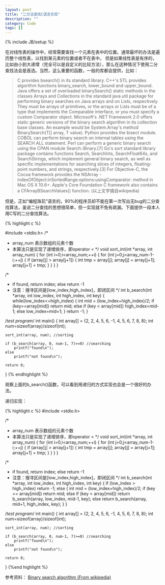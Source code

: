 ```yaml
---
layout: post
title: "二分法查找C语言实现"
description: ""
category: Code
tags: []
---
```

{% include JB/setup %}

在对线性表的操作中，经常需要查找一个元素在表中的位置。通常最坏的办法是遍历整个线性表，以找到某元素的位置或者不在表中。
但是如果线性表是有序的，比如由小到大递增（完全可以是自定义的比较方法），那么在这种情况下使用二分查找法会是首选。当然，这么重要的函数，一般的库都会提供，比如：

> C provides bsearch() in its standard library.
C++'s STL provides algorithm functions binary_search, lower_bound and upper_bound.
Java offers a set of overloaded binarySearch() static methods in the classes Arrays and Collections in the standard java.util package for performing binary searches on Java arrays and on Lists, respectively. They must be arrays of primitives, or the arrays or Lists must be of a type that implements the Comparable interface, or you must specify a custom Comparator object.
Microsoft's .NET Framework 2.0 offers static generic versions of the binary search algorithm in its collection base classes. An example would be System.Array's method BinarySearch<T>(T[] array, T value).
Python provides the bisect module.
COBOL can perform binary search on internal tables using the SEARCH ALL statement.
Perl can perform a generic binary search using the CPAN module Search::Binary.[7]
Go's sort standard library package contains functions Search, SearchInts, SearchFloat64s, and SearchStrings, which implement general binary search, as well as specific implementations for searching slices of integers, floating-point numbers, and strings, respectively.[3]
For Objective-C, the Cocoa framework provides the NSArray -indexOfObject:inSortedRange:options:usingComparator: method in Mac OS X 10.6+. Apple's Core Foundation C framework also contains a CFArrayBSearchValues() function.
(以上文字摘自wikipedia)

但是，正如“编程珠玑”语言的，90%的程序员却不能在第一次写出无bug的二分查找算法，虽说二分查找的思想很简单，但一实现就不免有疏漏。下面提供一段本人用C写的二分查找算法。

{% highlight c %}

#include <stdio.h>
/*
* array_num 表示数组的元素个数
* 本算法只是实现了递增排序，即operator <
*/
void sort_int(int *array, int array_num)
{
    for (int i=0;i<array_num;++i)
    {
        for (int j=0;j<array_num-1-i;++j)
        {
            if (array[j] > array[j+1])
            {
                int tmp = array[j];
                array[j] = array[j+1];
                array[j+1] = tmp;
            }
        }
    }
}

/*
* if found, return index; else return -1
* 注意：搜寻区间是[low_index,high_index]，即闭区间
*/
int b_search(int *array, int low_index, int high_index, int key)
{
    while(low_index<=high_index)
    {
        int mid = (low_index+high_index)/2;
        if (key==array[mid])
            return mid;
        else if (key < array[mid])
            high_index=mid-1;
        else
            low_index=mid+1;
    }
    return -1;
}

/*test program*/
int main()
{
    int array[] = {2, 2, 4, 5, 6, -1, 4, 5, 6, 7, 8, 8};
    int num=sizeof(array)/sizeof(int);

    sort_int(array, num); //sorting
   
    if (b_search(array, 0, num-1, 7)>=0) //searching
        printf("found\n");
    else
        printf("not found\n");

    return 0;
}
{% endhighlight %}

观察上面的b_search()函数，可以看到用递归的方式实现也会是一个很好的办法。

递归实现：

{% highlight c %}
#include <stdio.h>

/*
* array_num 表示数组的元素个数
* 本算法只是实现了递增排序，即operator <
*/
void sort_int(int *array, int array_num)
{
    for (int i=0;i<array_num;++i)
    {
        for (int j=0;j<array_num-1-i;++j)
        {
            if (array[j] > array[j+1])
            {
                int tmp = array[j];
                array[j] = array[j+1];
                array[j+1] = tmp;
            }
        }
    }
}

/*
* if found, return index; else return -1
* 注意：搜寻区间是[low_index,high_index]，即闭区间
*/
int b_search(int *array, int low_index, int high_index, int key)
{
    if (low_index > high_index)
        return -1;
    else
    {
        int mid = (low_index+high_index)/2;
        if (key == array[mid])
            return mid;
        else if (key < array[mid])
            return b_search(array, low_index, mid-1, key);
        else
            return b_search(array, mid+1, high_index, key);
    }
}

/*test program*/
int main()
{
    int array[] = {2, 2, 4, 5, 6, -1, 4, 5, 6, 7, 8, 8};
    int num=sizeof(array)/sizeof(int);

    sort_int(array, num); //sorting
   
    if (b_search(array, 0, num-1, 7)>=0) //searching
        printf("found\n");
    else
        printf("not found\n");

    return 0;
}
{%end highlight %}

参考资料：
        [Binary search algorithm (From wikipedia)](http://en.wikipedia.org/wiki/Binary_search_algorithm)
